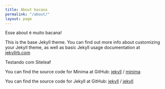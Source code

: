 ```yaml
---
title: About bacana
permalink: "/about/"
layout: page
---
```


Esse about é muito bacana!

This is the base Jekyll theme. You can find out more info about customizing your Jekyll theme, as well as basic Jekyll usage documentation at [jekyllrb.com](https://jekyllrb.com/)

Testando com Siteleaf

You can find the source code for Minima at GitHub:
[jekyll][jekyll-organization] /
[minima](https://github.com/jekyll/minima)

You can find the source code for Jekyll at GitHub:
[jekyll][jekyll-organization] /
[jekyll](https://github.com/jekyll/jekyll)


[jekyll-organization]: https://github.com/jekyll
